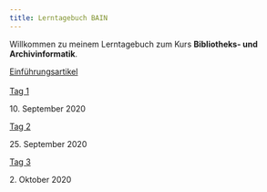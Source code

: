 ```yaml
---
title: Lerntagebuch BAIN
---
```


<p>Willkommen zu meinem Lerntagebuch zum Kurs <b>Bibliotheks- und Archivinformatik</b>.</p>

<a href="https://remooda.github.io/bain/2020/09/16/einfuehrung.html">Einführungsartikel</a>
<br><br>
<a href="https://remooda.github.io/bain/2020/09/17/tag1.html">Tag 1</a>
<p>10. September 2020</p>
<a href="https://remooda.github.io/bain/2020/09/25/tag2.html">Tag 2</a>
<p>25. September 2020</p>
<a href="https://remooda.github.io/bain/2020/10/02/tag3.html">Tag 3</a>
<p>2. Oktober 2020</p>
